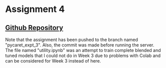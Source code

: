 # Assignment 4

## [Github Repository](https://github.com/scimaths/MLOps_Assignment/tree/pycaret_expt_3)

Note that the assignment has been pushed to the branch named "pycaret_expt_3". Also, the commit was made before running the server.
The file named "utility.ipynb" was an attempt to train complete blended and tuned models that I could not do in Week 3 due to problems with Colab and can be considered for Week 3 instead of here.
